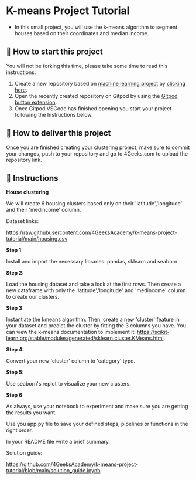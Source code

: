 <!-- hide -->
# K-means Project Tutorial
<!-- endhide -->

- In this small project, you will use the k-means algorithm to segment houses based on their coordinates and median income.

## 🌱  How to start this project

You will not be forking this time, please take some time to read this instructions:

1. Create a new repository based on [machine learning project](https://github.com/4GeeksAcademy/machine-learning-python-template/generate) by [clicking here](https://github.com/4GeeksAcademy/machine-learning-python-template).
2. Open the recently created repository on Gitpod by using the [Gitpod button extension](https://www.gitpod.io/docs/browser-extension/).
3. Once Gitpod VSCode has finished opening you start your project following the Instructions below.

## 🚛 How to deliver this project

Once you are finished creating your clustering project, make sure to commit your changes, push to your repository and go to 4Geeks.com to upload the repository link.


## 📝 Instructions

**House clustering**

We will create 6 housing clusters based only on their 'latitude','longitude' and their 'medincome' column.

Dataset links:

https://raw.githubusercontent.com/4GeeksAcademy/k-means-project-tutorial/main/housing.csv

**Step 1:**

Install and import the necessary libraries: pandas, sklearn and seaborn.

**Step 2:**

Load the housing dataset and take a look at the first rows. Then create a new dataframe with only the 'latitude','longitude' and 'medincome' column to create our clusters.

**Step 3:**

Instantiate the kmeans algorithm. Then, create a new 'cluster' feature in your dataset and predict the cluster by fitting the 3 columns you have. You can view the k-means documentation to implement it: https://scikit-learn.org/stable/modules/generated/sklearn.cluster.KMeans.html.

**Step 4:**

Convert your new 'cluster' column to 'category' type.

**Step 5:**

Use seaborn's replot to visualize your new clusters.

**Step 6:**

As always, use your notebook to experiment and make sure you are getting the results you want. 

Use you app.py file to save your defined steps, pipelines or functions in the right order. 

In your README file write a brief summary.

Solution guide: 

https://github.com/4GeeksAcademy/k-means-project-tutorial/blob/main/solution_guide.ipynb


